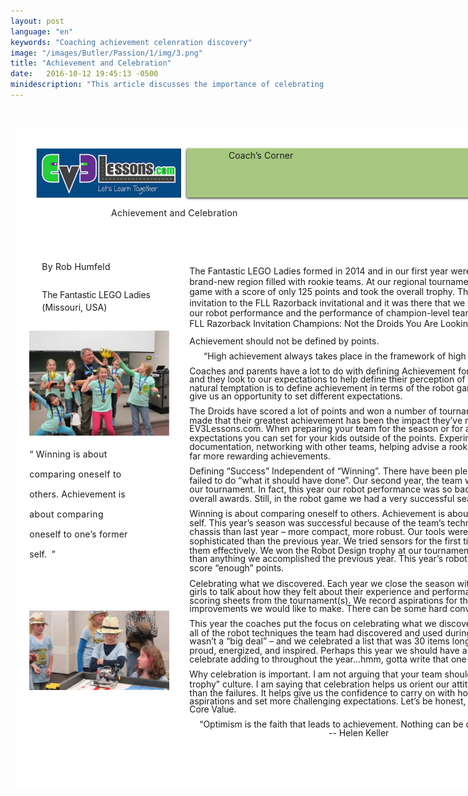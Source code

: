 ```yaml
---
layout: post
language: "en"
keywords: "Coaching achievement celenration discovery"
image: "/images/Butler/Passion/1/img/3.png"
title: "Achievement and Celebration"
date:   2016-10-12 19:45:13 -0500
minidescription: "This article discusses the importance of celebrating discovery and defining achievements based on the team, not points."
---
```

﻿<?xml version="1.0" encoding="utf-8"?>
<html xml:lang="en" lang="en" xmlns="http://www.w3.org/1999/xhtml">
  <head>
    <meta http-equiv="Content-Style-Type" content="text/css" />
    <title>T7KwkqX8</title>
    <link rel="stylesheet" type="text/css" href="/coachcorner/T7KwkqX8/T7KwkqX8.css" />
    <!--[if IE]><script type="text/javascript" src="/coachcorner/T7KwkqX8/excanvas-compiled.js"></script><![endif]-->
    <script type="text/javascript" src="/coachcorner/T7KwkqX8/T7KwkqX8.js"> </script>
  </head>
  <body>
    <div style="margin:1ex;">
      <div style="width:100%">
        <!--<table style="border:0;width:100%;">
          <tbody>
            <tr>
              <td bgcolor="eeeeee" align="right">
                <font face="arial,sans-serif">
                  <b>Page 1</b>
                </font>
              </td>
            </tr>
          </tbody>
        </table>-->
      </div>
      <div style="position:relative;width:612pt;height:792pt;">
        <div style="position:absolute;left:0pt;top:0pt;width:100%;height:100%;clip:rect(0pt,612pt,792pt,0pt);" class="fmt-6"><span class="fmt-13" style="white-space:pre;"><div style="position:absolute;top:95.068pt;left:115pt;z-index:63;letter-spacing:.02em;">Achievement and Celebration</div></span><span class="fmt-17" style="white-space:pre;"><div style="position:absolute;top:384.97pt;left:17pt;z-index:68;letter-spacing:.015em;">“ Winning is about </div></span><span class="fmt-17" style="white-space:pre;"><div style="position:absolute;top:408.97pt;left:17pt;z-index:69;letter-spacing:.024em;">comparing oneself to </div></span><span class="fmt-17" style="white-space:pre;"><div style="position:absolute;top:432.97pt;left:17pt;z-index:70;letter-spacing:.008em;">others. Achievement is </div></span><span class="fmt-17" style="white-space:pre;"><div style="position:absolute;top:456.97pt;left:17pt;z-index:71;letter-spacing:.029em;">about comparing </div></span><span class="fmt-17" style="white-space:pre;"><div style="position:absolute;top:480.97pt;left:17pt;z-index:72;letter-spacing:.015em;">oneself to one’s former </div></span><span class="fmt-17" style="white-space:pre;"><div style="position:absolute;top:504.97pt;left:17pt;z-index:73;letter-spacing:.005em;">self.</div></span><img style="position:absolute;left:25pt;top:24pt;width:174pt;height:60.0003pt;z-index:59;" src="/coachcorner/T7KwkqX8/34ce081c00d8291c7f76c5dffde88a41.png" alt="Image_14_0" /><span class="fmt-14" style="white-space:pre;"><div style="position:absolute;top:159.97pt;left:32pt;z-index:64;letter-spacing:.015em;">By Rob Humfeld </div></span><span class="fmt-15" style="white-space:pre;"><div style="position:absolute;top:193.38pt;left:32pt;z-index:66;letter-spacing:-.013em;">The Fantastic LEGO Ladies<span class="fmt-16"> </span></div></span><span class="fmt-15" style="white-space:pre;"><div style="position:absolute;top:208.38pt;left:32pt;z-index:67;letter-spacing:.003em;">(Missouri, USA)</div></span><img style="position:absolute;left:17pt;top:243pt;width:168pt;height:126pt;z-index:75;" src="/coachcorner/T7KwkqX8/06da841988e0e70b9f8da435c8a40ee2.png" alt="Image_23_0" /><span class="fmt-17" style="white-space:pre;"><div style="position:absolute;top:504.97pt;left:43.61pt;z-index:74;letter-spacing:.128em;">”</div></span><img style="position:absolute;left:202.5pt;top:22.4pt;width:387.01pt;height:65.1599pt;z-index:60;" src="/coachcorner/T7KwkqX8/6e47e8984368606f6e063300aba4e4d7.png" alt="Image_16_0" /><span class="fmt-12" style="white-space:pre;"><div style="position:absolute;top:26.24pt;left:256pt;z-index:62;letter-spacing:.005em;">Coach’s Corner</div></span><img style="position:absolute;left:205.5pt;top:23.56pt;width:381pt;height:60pt;z-index:61;" src="/coachcorner/T7KwkqX8/28101f4ded12d4d5997fcf141843fbd9.png" alt="__rendered_path__61" /><span class="fmt-0" style="white-space:pre;"><div style="position:absolute;top:165.09pt;left:209pt;z-index:2;">The Fantastic LEGO Ladies formed in 2014 and in our first year were fortunate to compete in a </div></span><span class="fmt-0" style="white-space:pre;"><div style="position:absolute;top:178.09pt;left:209pt;z-index:3;letter-spacing:-.001em;">brand-new region filled with rookie teams. At our regional tournament, the team won the robot </div></span><span class="fmt-0" style="white-space:pre;"><div style="position:absolute;top:190.09pt;left:209pt;z-index:4;letter-spacing:-.001em;">game with a score of only 125 points and took the overall trophy. The team accepted an </div></span><span class="fmt-0" style="white-space:pre;"><div style="position:absolute;top:203.09pt;left:209pt;z-index:5;">invitation to the FLL Razorback invitational and it was there that we saw the huge gulf between </div></span><span class="fmt-0" style="white-space:pre;"><div style="position:absolute;top:215.09pt;left:209pt;z-index:6;">our robot performance and the performance of champion-level teams. (and we met the 2015 </div></span><span class="fmt-0" style="white-space:pre;"><div style="position:absolute;top:228.09pt;left:209pt;z-index:8;letter-spacing:-.003em;">FLL Razorback Invitation Champions: Not the Droids You Are Looking For)<span class="fmt-1"> </span></div></span><span class="fmt-2" style="white-space:pre;"><div style="position:absolute;top:248.98pt;left:209pt;z-index:9;">Achievement should not be defined by points.  </div></span><span class="fmt-3" style="white-space:pre;"><div style="position:absolute;top:266.98pt;left:226pt;z-index:11;">“High achievement always takes place in the framework of high expectation” -- Charles Kettering <span class="fmt-4"> </span></div></span><span class="fmt-5" style="white-space:pre;"><div style="position:absolute;top:284.98pt;left:209pt;z-index:12;">Coaches and parents have a lot to do with defining Achievement for the team. Our kids want to please us </div></span><span class="fmt-5" style="white-space:pre;"><div style="position:absolute;top:294.98pt;left:209pt;z-index:13;">and they look to our expectations to help define their perception of their own performance. In FLL our </div></span><span class="fmt-5" style="white-space:pre;"><div style="position:absolute;top:304.98pt;left:209pt;z-index:14;letter-spacing:-.001em;">natural temptation is to define achievement in terms of the robot game points. But the FLL Core Values </div></span><span class="fmt-5" style="white-space:pre;"><div style="position:absolute;top:314.98pt;left:209pt;z-index:15;">give us an opportunity to set different expectations. </div></span><span style="white-space:pre;"><div style="position:absolute;top:332.98pt;left:209pt;z-index:16;">The Droids have scored a lot of points and won a number of tournaments, but an argument could easily be </div></span><span style="white-space:pre;"><div style="position:absolute;top:343.98pt;left:209pt;z-index:17;">made that their greatest achievement has been the impact they’ve made on others through networking and </div></span><span style="white-space:pre;"><div style="position:absolute;top:353.98pt;left:209pt;z-index:19;">EV3Lessons.com. When preparing your team for the season or for a tournament think about what </div></span><span style="white-space:pre;"><div style="position:absolute;top:364.98pt;left:209pt;z-index:20;">expectations you can set for your kids outside of the points. Experimenting with new techniques, quality </div></span><span style="white-space:pre;"><div style="position:absolute;top:375.98pt;left:209pt;z-index:21;">documentation, networking with other teams, helping advise a rookie team, and many other goals can be </div></span><span style="white-space:pre;"><div style="position:absolute;top:386.98pt;left:209pt;z-index:22;">far more rewarding achievements. </div></span><span class="fmt-7" style="white-space:pre;"><div style="position:absolute;top:404.98pt;left:209pt;z-index:24;">Defining “Success” Independent of “Winning”. <span class="fmt-6">There have been plenty of tears when our robot has </span></div></span><span style="white-space:pre;"><div style="position:absolute;top:415.98pt;left:209pt;z-index:25;">failed to do “what it should have done”. Our second year, the team was pretty bummed when we didn’t win </div></span><span style="white-space:pre;"><div style="position:absolute;top:426.98pt;left:209pt;z-index:26;">our tournament. In fact, this year our robot performance was so bad we weren’t even eligible to place in the </div></span><span style="white-space:pre;"><div style="position:absolute;top:437.98pt;left:209pt;z-index:27;">overall awards. Still, in the robot game we had a very successful season. </div></span><span style="white-space:pre;"><div style="position:absolute;top:455.98pt;left:209pt;z-index:28;letter-spacing:-.001em;">Winning is about comparing oneself to others. Achievement is about comparing oneself to one’s former </div></span><span style="white-space:pre;"><div style="position:absolute;top:466.98pt;left:209pt;z-index:29;letter-spacing:-.001em;">self. This year’s season was successful because of the team’s technical growth. The team built a far better </div></span><span style="white-space:pre;"><div style="position:absolute;top:477.98pt;left:209pt;z-index:30;">chassis than last year – more compact, more robust. Our tools were far better designed and far more </div></span><span style="white-space:pre;"><div style="position:absolute;top:488.98pt;left:209pt;z-index:31;letter-spacing:-.002em;">sophisticated than the previous year. We tried sensors for the first time, used them extensively, and used </div></span><span style="white-space:pre;"><div style="position:absolute;top:499.98pt;left:209pt;z-index:32;letter-spacing:-.001em;">them effectively. We won the Robot Design trophy at our tournament and frankly I’m more proud of that </div></span><span style="white-space:pre;"><div style="position:absolute;top:509.98pt;left:209pt;z-index:33;letter-spacing:-.001em;">than anything we accomplished the previous year. This year’s robot really was a success even if it didn’t </div></span><span style="white-space:pre;"><div style="position:absolute;top:520.98pt;left:209pt;z-index:34;">score “enough” points. </div></span><span class="fmt-7" style="white-space:pre;"><div style="position:absolute;top:539.98pt;left:209pt;z-index:37;letter-spacing:-.001em;">Celebrating what we discovered.<span class="fmt-2"> </span><span class="fmt-5">Each year we close the season with a retrospective review. We lead the </span></div></span><span class="fmt-5" style="white-space:pre;"><div style="position:absolute;top:549.98pt;left:209pt;z-index:38;letter-spacing:-.001em;">girls to talk about how they felt about their experience and performance during the season. We review the </div></span><span class="fmt-5" style="white-space:pre;"><div style="position:absolute;top:559.98pt;left:209pt;z-index:39;letter-spacing:-.001em;">scoring sheets from the tournament(s). We record aspirations for the following season, including </div></span><span class="fmt-5" style="white-space:pre;"><div style="position:absolute;top:569.98pt;left:209pt;z-index:41;">improvements we would like to make. There can be some hard conversations at times.<span class="fmt-6"> </span></div></span><span style="white-space:pre;"><div style="position:absolute;top:587.98pt;left:209pt;z-index:42;">This year the coaches put the focus on celebrating what we discovered by preparing and reading to the kids </div></span><span style="white-space:pre;"><div style="position:absolute;top:598.98pt;left:209pt;z-index:43;">all of the robot techniques the team had discovered and used during the season – even little stuff that </div></span><span style="white-space:pre;"><div style="position:absolute;top:608.98pt;left:209pt;z-index:44;">wasn’t a “big deal” – and we celebrated a list that was 30 items long! Everyone was surprised, happy, </div></span><span style="white-space:pre;"><div style="position:absolute;top:619.98pt;left:209pt;z-index:45;">proud, energized, and inspired. Perhaps this year we should have a “Discovery Board” that we can </div></span><span style="white-space:pre;"><div style="position:absolute;top:630.98pt;left:209pt;z-index:46;">celebrate adding to throughout the year…hmm, gotta write that one down somewhere. </div></span><span class="fmt-8" style="white-space:pre;"><div style="position:absolute;top:649.09pt;left:209pt;z-index:50;">Why celebration is important<span class="fmt-7">.</span><span class="fmt-9"> </span><span class="fmt-6">I am not arguing that your team should have an “everyone gets a </span></div></span><span style="white-space:pre;"><div style="position:absolute;top:660.98pt;left:209pt;z-index:51;">trophy” culture. I am saying that celebration helps us orient our attitude to focus on the achievements more </div></span><span style="white-space:pre;"><div style="position:absolute;top:670.98pt;left:209pt;z-index:52;">than the failures. It helps give us the confidence to carry on with hope. It gives us new energy to build new </div></span><span style="white-space:pre;"><div style="position:absolute;top:680.98pt;left:209pt;z-index:53;letter-spacing:-.002em;">aspirations and set more challenging expectations. Let’s be honest, it’s fun. And that’s my team’s favorite </div></span><span style="white-space:pre;"><div style="position:absolute;top:690.98pt;left:209pt;z-index:55;letter-spacing:-.01em;">Core Value.  </div></span><span class="fmt-10" style="white-space:pre;"><div style="position:absolute;top:708.98pt;left:221pt;z-index:57;letter-spacing:-.002em;">“Optimism is the faith that leads to achievement. Nothing can be done without hope and confidence” <span class="fmt-11"> </span></div></span><img style="position:absolute;left:0pt;top:0pt;width:612pt;height:792pt;z-index:1;" src="/coachcorner/T7KwkqX8/0b27ea17e3e3b3ba27cc233b8992d2cd.png" alt="__rendered_path__1" /><img style="position:absolute;left:17pt;top:579pt;width:168pt;height:94.9997pt;z-index:76;" src="/coachcorner/T7KwkqX8/e2689f6866f444cb2d0cbe51ebc28044.png" alt="Image_25_0" /><span class="fmt-10" style="white-space:pre;"><div style="position:absolute;top:718.98pt;left:376pt;z-index:58;">-- Helen Keller </div></span></div>
      </div>
    </div>
  </body>
</html>

